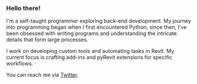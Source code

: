### Hello there!

I'm a self-taught programmer exploring back-end development. My journey into programming began when I first encountered Python; since then, I've been obsessed with writing programs and understanding the intricate details that form large processes.

I work on developing custom tools and automating tasks in Revit. My current focus is crafting add-ins and pyRevit extensions for specific workflows.

You can reach me via [Twitter](https://x.com/bastnsa).
